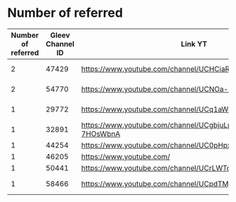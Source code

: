 # Number of referred

| Number of referred | Gleev Channel ID | Link YT | Status | Subscribers YT |
| --- | --- | --- | --- | --- |
| 2 | 47429 | https://www.youtube.com/channel/UCHCiaRsqvtMriZlVxYMP5ig | Opted Out | 1430000 |
| 2 | 54770 | https://www.youtube.com/channel/UCNOa-cO16ghIbnFnReO5zEQ | Opted Out | 430000 |
| 1 | 29772 | https://www.youtube.com/channel/UCq1aWcSfdWCPbprYYxC_FOA | Opted Out | 22600 |
| 1 | 32891 | https://www.youtube.com/channel/UCgbjuLpwdbD1og-7HOsWbnA | Opted Out | 136 |
| 1 | 44254 | https://www.youtube.com/channel/UC0pHpxSt_4gd63WylQL0cVQ | Diamond | 1280000 |
| 1 | 46205 | https://www.youtube.com/ | 0 |  |
| 1 | 50441 | https://www.youtube.com/channel/UCrLWTcnBM9Nyky3E_fpLzqw | Gold | 191000 |
| 1 | 58466 | https://www.youtube.com/channel/UCpdTMjmQ3ngm6ItkzKaqvIg | Opted Out | 115 |